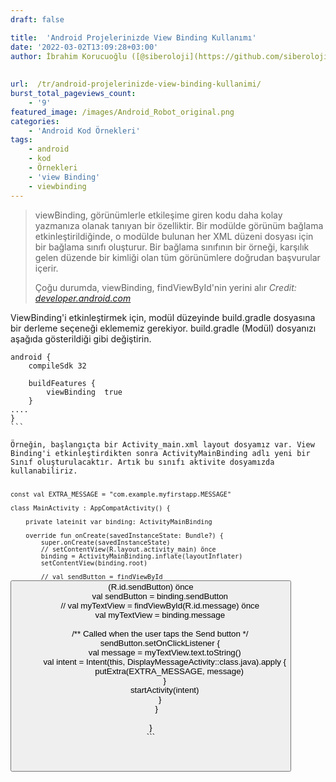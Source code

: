 ```yaml
---
draft: false

title:  'Android Projelerinizde View Binding Kullanımı'
date: '2022-03-02T13:09:28+03:00'
author: İbrahim Korucuoğlu ([@siberoloji](https://github.com/siberoloji))
 
 
url:  /tr/android-projelerinizde-view-binding-kullanimi/
burst_total_pageviews_count:
    - '9'
featured_image: /images/Android_Robot_original.png
categories:
    - 'Android Kod Örnekleri'
tags:
    - android
    - kod
    - Örnekleri
    - 'view Binding'
    - viewbinding
---
```


<!-- wp:quote -->
<blockquote class="wp-block-quote">
viewBinding, görünümlerle etkileşime giren kodu daha kolay yazmanıza olanak tanıyan bir özelliktir. Bir modülde görünüm bağlama etkinleştirildiğinde, o modülde bulunan her XML düzeni dosyası için bir bağlama sınıfı oluşturur. Bir bağlama sınıfının bir örneği, karşılık gelen düzende bir kimliği olan tüm görünümlere doğrudan başvurular içerir.

Çoğu durumda, viewBinding, findViewById'nin yerini alır
<cite>Credit: <a rel="noreferrer noopener" href="https://developer.android.com/topic/libraries/view-binding" target="_blank">developer.android.com</a></cite></blockquote>
<!-- /wp:quote -->
ViewBinding'i etkinleştirmek için, modül düzeyinde build.gradle dosyasına bir derleme seçeneği eklememiz gerekiyor. build.gradle (Modül) dosyanızı aşağıda gösterildiği gibi değiştirin.
<!-- wp:code -->
<pre title="Build.gradle code" class="wp-block-code"><code lang="kotlin" class="language-kotlin">android {
    compileSdk 32

    buildFeatures {
        viewBinding  true
    }
....
}
```

Örneğin, başlangıçta bir Activity_main.xml layout dosyamız var. View Binding'i etkinleştirdikten sonra ActivityMainBinding adlı yeni bir Sınıf oluşturulacaktır. Artık bu sınıfı aktivite dosyamızda kullanabiliriz.
<!-- wp:code -->
<pre title="After changing findViewById lines" class="wp-block-code"><code lang="kotlin" class="language-kotlin">const val EXTRA_MESSAGE = "com.example.myfirstapp.MESSAGE"

class MainActivity : AppCompatActivity() {

    private lateinit var binding: ActivityMainBinding

    override fun onCreate(savedInstanceState: Bundle?) {
        super.onCreate(savedInstanceState)
        // setContentView(R.layout.activity_main) önce
        binding = ActivityMainBinding.inflate(layoutInflater)
        setContentView(binding.root)

        // val sendButton = findViewById<Button>(R.id.sendButton) önce
        val sendButton = binding.sendButton
        // val myTextView = findViewById<EditText>(R.id.message) önce
        val myTextView = binding.message

        /** Called when the user taps the Send button */
        sendButton.setOnClickListener {
            val message = myTextView.text.toString()
            val intent = Intent(this, DisplayMessageActivity::class.java).apply {
                putExtra(EXTRA_MESSAGE, message)
            }
            startActivity(intent)
        }
     }

}
```
